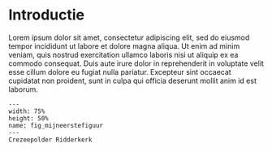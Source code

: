# Introductie

Lorem ipsum dolor sit amet, consectetur adipiscing elit, sed do eiusmod tempor incididunt ut labore et dolore magna aliqua. Ut enim ad minim veniam, quis nostrud exercitation ullamco laboris nisi ut aliquip ex ea commodo consequat. Duis aute irure dolor in reprehenderit in voluptate velit esse cillum dolore eu fugiat nulla pariatur. Excepteur sint occaecat cupidatat non proident, sunt in culpa qui officia deserunt mollit anim id est laborum.

``` {figure} ../figures/FotoCrezeepolder.JPG
---
width: 75%
height: 50%
name: fig_mijneerstefiguur
---
Crezeepolder Ridderkerk
``` 
